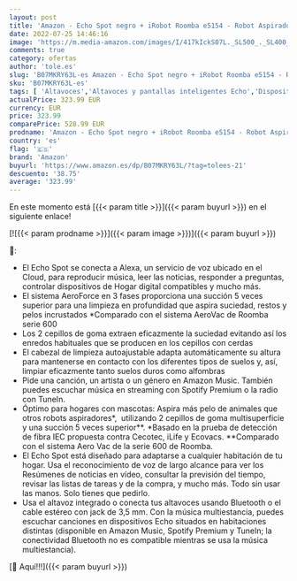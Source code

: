 ```yaml
---
layout: post
title: 'Amazon - Echo Spot negro + iRobot Roomba e5154 - Robot Aspirador Óptimo Mascotas  Succión 5 Veces Superior  Cepillos de Goma Antienredos  Sensores Dirt Detect  Suelos Duros y Alfombras  Wifi  Programable App  compatible Alexa'
date: 2022-07-25 14:46:16
image: 'https://m.media-amazon.com/images/I/417kIckS07L._SL500_._SL400_.jpg'
comments: true
category: ofertas
author: 'tole.es'
slug: 'B07MKRY63L-es Amazon - Echo Spot negro + iRobot Roomba e5154 - Robot...'
sku: 'B07MKRY63L-es'
tags: [ 'Altavoces','Altavoces y pantallas inteligentes Echo','Dispositivos Amazon','Dispositivos Amazon y Accesorios','Electrónica','Equipos de audio y Hi-Fi','Paquetes de dispositivos','alexa','amazon','🇪🇸', ]
actualPrice: 323.99 EUR
currency: EUR
price: 323.99
comparePrice: 528.99 EUR
prodname: 'Amazon - Echo Spot negro + iRobot Roomba e5154 - Robot Aspirador Óptimo Mascotas  Succión 5 Veces Superior  Cepillos de Goma Antienredos  Sensores Dirt Detect  Suelos Duros y Alfombras  Wifi  Programable App  compatible Alexa'
country: 'es'
flag: '🇪🇸'
brand: 'Amazon'
buyurl: 'https://www.amazon.es/dp/B07MKRY63L/?tag=tolees-21'
descuento: '38.75'
average: '323.99'
---
```


En este momento está [{{< param title >}}]({{< param buyurl >}}) en el siguiente enlace!

[![{{< param prodname >}}]({{< param image >}})]({{< param buyurl >}})

🔎:

- El Echo Spot se conecta a Alexa, un servicio de voz ubicado en el Cloud, para reproducir música, leer las noticias, responder a preguntas, controlar dispositivos de Hogar digital compatibles y mucho más.
- El sistema AeroForce en 3 fases proporciona una succión 5 veces superior para una limpieza en profundidad que aspira suciedad, restos y pelos incrustados *Comparado con el sistema AeroVac de Roomba serie 600
- Los 2 cepillos de goma extraen eficazmente la suciedad evitando así los enredos habituales que se producen en los cepillos con cerdas
- El cabezal de limpieza autoajustable adapta automáticamente su altura para mantenerse en contacto con los diferentes tipos de suelos y, así, limpiar eficazmente tanto suelos duros como alfombras
- Pide una canción, un artista o un género en Amazon Music. También puedes escuchar música en streaming con Spotify Premium o la radio con TuneIn.
- Óptimo para hogares con mascotas: Aspira más pelo de animales que otros robots aspiradores*,  utilizando 2 cepillos de goma multisuperficie y una succión 5 veces superior**. *Basado en la prueba de detección de fibra IEC propuesta contra Cecotec, iLife y Ecovacs. **Comparado con el sistema Aero Vac de la serie 600 de Roomba.
- El Echo Spot está diseñado para adaptarse a cualquier habitación de tu hogar. Usa el reconocimiento de voz de largo alcance para ver los Resúmenes de noticias en vídeo, consultar la previsión del tiempo, revisar las listas de tareas y de la compra, y mucho más. Todo sin usar las manos. Solo tienes que pedirlo.
- Usa el altavoz integrado o conecta tus altavoces usando Bluetooth o el cable estéreo con jack de 3,5 mm. Con la música multiestancia, puedes escuchar canciones en dispositivos Echo situados en habitaciones distintas (disponible en Amazon Music, Spotify Premium y TuneIn; la conectividad Bluetooth no es compatible mientras se usa la música multiestancia).

[🛒 Aquí!!!]({{< param buyurl >}})
